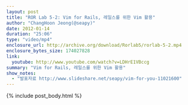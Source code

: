 ```yaml
---
layout: post
title: "ROR Lab 5-2: Vim for Rails, 레일스를 위한 Vim 활용"
author: "ChangHoon Jeong(@seapy)"
date: 2012-01-14
duration: "25:06"
type: "video/mp4"
enclosure_url: http://archive.org/download/Rorlab5/rorlab-5-2.mp4
enclosure_bytes_size: 174027828
link:
  youtube: http://www.youtube.com/watch?v=LDHrE1VBccg
summary: "Vim for Rails, 레일스를 위한 Vim 활용"
show_notes:
  - "발표자료 http://www.slideshare.net/seapy/vim-for-you-11021600"
---
```


{% include post_body.html %}